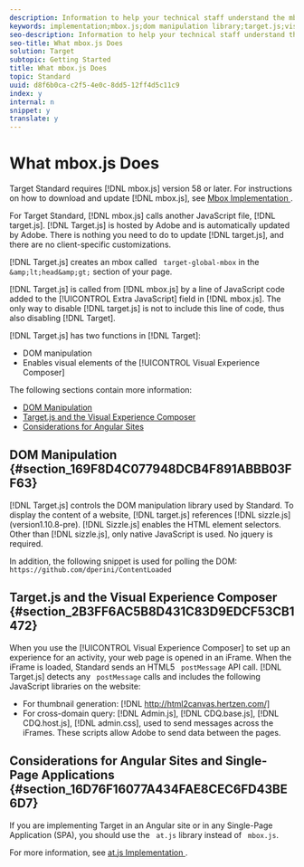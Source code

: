 ```yaml
---
description: Information to help your technical staff understand the mbox.js implementation and how it might affect your site.
keywords: implementation;mbox.js;dom manipulation library;target.js;visual experience composer;iframe;angular sites;single page applications;single page app;SPA
seo-description: Information to help your technical staff understand the mbox.js implementation and how it might affect your site.
seo-title: What mbox.js Does
solution: Target
subtopic: Getting Started
title: What mbox.js Does
topic: Standard
uuid: d8f6b0ca-c2f5-4e0c-8dd5-12ff4d5c11c9
index: y
internal: n
snippet: y
translate: y
---
```


# What mbox.js Does

Target Standard requires [!DNL  mbox.js] version 58 or later. For instructions on how to download and update [!DNL  mbox.js], see [ Mbox Implementation ](t_mbox_download.md#task_4EAE26BB84FD4E1D858F411AEDF4B420). 

For Target Standard, [!DNL  mbox.js] calls another JavaScript file, [!DNL  target.js]. [!DNL  Target.js] is hosted by Adobe and is automatically updated by Adobe. There is nothing you need to do to update [!DNL  target.js], and there are no client-specific customizations. 

[!DNL  Target.js] creates an mbox called ` target-global-mbox` in the ` &amp;lt;head&amp;gt;` section of your page. 

[!DNL  Target.js] is called from [!DNL  mbox.js] by a line of JavaScript code added to the [!UICONTROL  Extra JavaScript] field in [!DNL  mbox.js]. The only way to disable [!DNL  target.js] is not to include this line of code, thus also disabling [!DNL  Target]. 

[!DNL  Target.js] has two functions in [!DNL  Target]: 


* DOM manipulation
* Enables visual elements of the [!UICONTROL  Visual Experience Composer]


The following sections contain more information: 


* [ DOM Manipulation ](c_mbox_technical.md#section_169F8D4C077948DCB4F891ABBB03FF63)
* [ Target.js and the Visual Experience Composer ](c_mbox_technical.md#section_2B3FF6AC5B8D431C83D9EDCF53CB1472)
* [ Considerations for Angular Sites ](c_mbox_technical.md#section_16D76F16077A434FAE8CEC6FD43BE6D7)


## DOM Manipulation {#section_169F8D4C077948DCB4F891ABBB03FF63}

[!DNL  Target.js] controls the DOM manipulation library used by Standard. To display the content of a website, [!DNL  target.js] references [!DNL  sizzle.js] (version1.10.8-pre). [!DNL  Sizzle.js] enables the HTML element selectors. Other than [!DNL  sizzle.js], only native JavaScript is used. No jquery is required. 

In addition, the following snippet is used for polling the DOM: 
` https://github.com/dperini/ContentLoaded` 
## Target.js and the Visual Experience Composer {#section_2B3FF6AC5B8D431C83D9EDCF53CB1472}

When you use the [!UICONTROL  Visual Experience Composer] to set up an experience for an activity, your web page is opened in an iFrame. When the iFrame is loaded, Standard sends an HTML5 ` postMessage` API call. [!DNL  Target.js] detects any ` postMessage` calls and includes the following JavaScript libraries on the website: 


* For thumbnail generation: [!DNL  http://html2canvas.hertzen.com/]
* For cross-domain query: [!DNL  Admin.js], [!DNL  CDQ.base.js], [!DNL  CDQ.host.js], [!DNL  admin.css], used to send messages across the iFrames. These scripts allow Adobe to send data between the pages.


## Considerations for Angular Sites and Single-Page Applications {#section_16D76F16077A434FAE8CEC6FD43BE6D7}

If you are implementing Target in an Angular site or in any Single-Page Application (SPA), you should use the ` at.js` library instead of ` mbox.js`. 

For more information, see [ at.js Implementation ](c_target-atjs-implementation.md#concept_8AC8D169E02944B1A547A0CAD97EAC17). 
